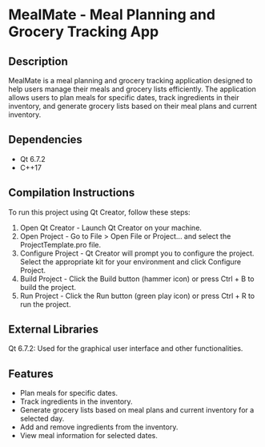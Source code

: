 # MealMate - Meal Planning and Grocery Tracking App

## Description

MealMate is a meal planning and grocery tracking application designed to help users manage their meals and grocery lists efficiently. The application allows users to plan meals for specific dates, track ingredients in their inventory, and generate grocery lists based on their meal plans and current inventory.

## Dependencies

- Qt 6.7.2
- C++17

## Compilation Instructions

To run this project using Qt Creator, follow these steps:

1. Open Qt Creator - Launch Qt Creator on your machine.
2. Open Project - Go to File > Open File or Project... and select the ProjectTemplate.pro file.
3. Configure Project - Qt Creator will prompt you to configure the project. Select the appropriate kit for your environment and click Configure Project.
4. Build Project - Click the Build button (hammer icon) or press Ctrl + B to build the project.
5. Run Project - Click the Run button (green play icon) or press Ctrl + R to run the project.

## External Libraries

Qt 6.7.2: Used for the graphical user interface and other functionalities.

## Features

- Plan meals for specific dates.
- Track ingredients in the inventory.
- Generate grocery lists based on meal plans and current inventory for a selected day.
- Add and remove ingredients from the inventory.
- View meal information for selected dates.
